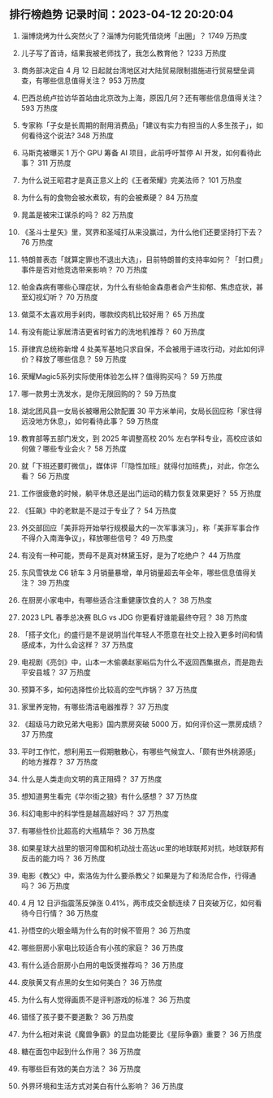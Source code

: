 
## 排行榜趋势 记录时间：2023-04-12 20:20:04
  
  1. 淄博烧烤为什么突然火了？淄博为何能凭借烧烤「出圈」？ 1749 万热度
    
  2. 儿子写了首诗，结果我被老师找了，我怎么教育他？ 1233 万热度
    
  3. 商务部决定自 4 月 12 日起就台湾地区对大陆贸易限制措施进行贸易壁垒调查，有哪些信息值得关注？ 953 万热度
    
  4. 巴西总统卢拉访华首站由北京改为上海，原因几何？还有哪些信息值得关注？ 593 万热度
    
  5. 专家称「子女是长周期的耐用消费品」「建议有实力有担当的人多生孩子」，如何看待这个说法? 348 万热度
    
  6. 马斯克被曝买 1 万个 GPU 筹备 AI 项目，此前呼吁暂停 AI 开发，如何看待此事？ 311 万热度
    
  7. 为什么说王昭君才是真正意义上的《王者荣耀》完美法师？ 101 万热度
    
  8. 为什么有的食物会被水煮软，有的会被煮硬？ 84 万热度
    
  9. 晁盖是被宋江谋杀的吗？ 82 万热度
    
  10. 《圣斗士星矢》里，冥界和圣域打从来没赢过，为什么他们还要坚持打下去？ 76 万热度
    
  11. 特朗普表态「就算定罪也不退出大选」，目前特朗普的支持率如何？「封口费」事件是否对他竞选带来影响？ 70 万热度
    
  12. 帕金森病有哪些心理症状，为什么有些帕金森患者会产生抑郁、焦虑症状，甚至幻视幻听？ 70 万热度
    
  13. 做菜不太喜欢用手剁肉，哪款绞肉机比较好用？ 65 万热度
    
  14. 有没有能让家居清洁更省时省力的洗地机推荐？ 60 万热度
    
  15. 菲律宾总统称新增 4 处美军基地只求自保，不会被用于进攻行动，对此如何评价？释放了哪些信息？ 59 万热度
    
  16. 荣耀Magic5系列实际使用体验怎么样？值得购买吗？ 59 万热度
    
  17. 哪一款男士洗发水，是你无限回购的？ 59 万热度
    
  18. 湖北团风县一女局长被曝用公款配置 30 平方米单间，女局长回应称「家住得远没地方休息」，如何看待此事？ 59 万热度
    
  19. 教育部等五部门发文，到 2025 年调整高校 20% 左右学科专业，高校应该如何做？哪些专业会火？ 58 万热度
    
  20. 就「下班还要盯微信」，媒体评「『隐性加班』就得付加班费」，对此，你怎么看？ 56 万热度
    
  21. 工作很疲惫的时候，躺平休息还是出门运动的精力恢复效果更好？ 55 万热度
    
  22. 《狂飙》中的老默是不是过于专业了？ 54 万热度
    
  23. 外交部回应「美菲将开始举行规模最大的一次军事演习」，称「美菲军事合作不得介入南海争议」，释放哪些信号？ 49 万热度
    
  24. 有没有一种可能，贾母不是真对林黛玉好，是为了吃绝户？ 44 万热度
    
  25. 东风雪铁龙 C6 轿车 3 月销量暴增，单月销量超去年全年，哪些信息值得关注？ 39 万热度
    
  26. 在厨房小家电中，有哪些适合注重健康饮食的人？ 38 万热度
    
  27. 2023 LPL 春季总决赛 BLG vs JDG 你更看好谁能最终夺冠？ 38 万热度
    
  28. 「搭子文化」的盛行是不是说明当代年轻人不愿意在社交上投入更多时间和情感成本，为什么会这样？ 37 万热度
    
  29. 电视剧《亮剑》中，山本一木偷袭赵家峪后为什么不返回西集据点，而是跑去平安县城？ 37 万热度
    
  30. 预算不多，如何选择性价比较高的空气炸锅？ 37 万热度
    
  31. 家里养宠物，有哪些清洁电器推荐？ 37 万热度
    
  32. 《超级马力欧兄弟大电影》国内票房突破 5000 万，如何评价这一票房成绩？ 37 万热度
    
  33. 平时工作忙，想利用五一假期散散心，有哪些气候宜人、「颇有世外桃源感」的地方推荐？ 37 万热度
    
  34. 什么是人类走向文明的真正阻碍？ 37 万热度
    
  35. 想知道男生看完《华尔街之狼》有什么感想？ 37 万热度
    
  36. 科幻电影中的科学性是越高越好吗？ 37 万热度
    
  37. 有哪些性价比超高的大瓶精华？ 36 万热度
    
  38. 如果星球大战里的银河帝国和机动战士高达uc里的地球联邦对抗，地球联邦有反击的能力吗？ 36 万热度
    
  39. 电影《教父》中，索洛佐为什么要杀教父？如果是为了和汤尼合作，行得通吗？ 36 万热度
    
  40. 4 月 12 日沪指震荡反弹涨 0.41%，两市成交金额连续 7 日突破万亿，如何看待今日行情？ 36 万热度
    
  41. 孙悟空的火眼金睛为什么有的时候不管用？ 36 万热度
    
  42. 哪些厨房小家电比较适合有小孩的家庭？ 36 万热度
    
  43. 有什么适合厨房小白用的电饭煲推荐吗？ 36 万热度
    
  44. 皮肤黄又有点黑的女生如何美白？ 36 万热度
    
  45. 为什么有人觉得画质不是评判游戏的标准？ 36 万热度
    
  46. 错怪了孩子要不要道歉？ 36 万热度
    
  47. 为什么相对来说《魔兽争霸》的显血功能要比《星际争霸》重要？ 36 万热度
    
  48. 糖在面包中起到什么作用？ 36 万热度
    
  49. 有哪些巨有效的美白方法？ 36 万热度
    
  50. 外界环境和生活方式对美白有什么影响？ 36 万热度
    